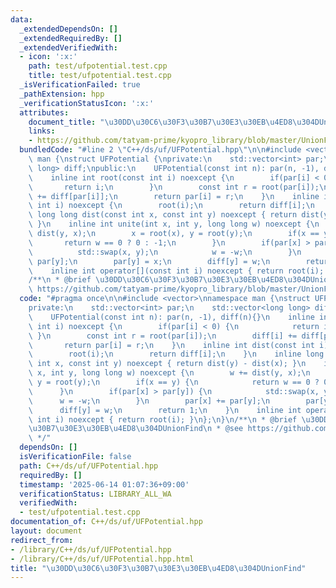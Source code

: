 ```yaml
---
data:
  _extendedDependsOn: []
  _extendedRequiredBy: []
  _extendedVerifiedWith:
  - icon: ':x:'
    path: test/ufpotential.test.cpp
    title: test/ufpotential.test.cpp
  _isVerificationFailed: true
  _pathExtension: hpp
  _verificationStatusIcon: ':x:'
  attributes:
    document_title: "\u30DD\u30C6\u30F3\u30B7\u30E3\u30EB\u4ED8\u304DUnionFind"
    links:
    - https://github.com/tatyam-prime/kyopro_library/blob/master/UnionFind.cpp
  bundledCode: "#line 2 \"C++/ds/uf/UFPotential.hpp\"\n\n#include <vector>\nnamespace\
    \ man {\nstruct UFPotential {\nprivate:\n    std::vector<int> par;\n    std::vector<long\
    \ long> diff;\npublic:\n    UFPotential(const int n): par(n, -1), diff(n){}\n\
    \    inline int root(const int i) noexcept {\n        if(par[i] < 0) {\n     \
    \       return i;\n        }\n        const int r = root(par[i]);\n        diff[i]\
    \ += diff[par[i]];\n        return par[i] = r;\n    }\n    inline int dist(const\
    \ int i) noexcept {\n        root(i);\n        return diff[i];\n    }\n    inline\
    \ long long dist(const int x, const int y) noexcept { return dist(y) - dist(x);\
    \ }\n    inline int unite(int x, int y, long long w) noexcept {\n        w +=\
    \ dist(y, x);\n        x = root(x), y = root(y);\n        if(x == y) {\n     \
    \       return w == 0 ? 0 : -1;\n        }\n        if(par[x] > par[y]) {\n  \
    \          std::swap(x, y);\n            w = -w;\n        }\n        par[x] +=\
    \ par[y];\n        par[y] = x;\n        diff[y] = w;\n        return 1;\n    }\n\
    \    inline int operator[](const int i) noexcept { return root(i); }\n};\n}\n\
    /**\n * @brief \u30DD\u30C6\u30F3\u30B7\u30E3\u30EB\u4ED8\u304DUnionFind\n * @see\
    \ https://github.com/tatyam-prime/kyopro_library/blob/master/UnionFind.cpp\n */\n"
  code: "#pragma once\n\n#include <vector>\nnamespace man {\nstruct UFPotential {\n\
    private:\n    std::vector<int> par;\n    std::vector<long long> diff;\npublic:\n\
    \    UFPotential(const int n): par(n, -1), diff(n){}\n    inline int root(const\
    \ int i) noexcept {\n        if(par[i] < 0) {\n            return i;\n       \
    \ }\n        const int r = root(par[i]);\n        diff[i] += diff[par[i]];\n \
    \       return par[i] = r;\n    }\n    inline int dist(const int i) noexcept {\n\
    \        root(i);\n        return diff[i];\n    }\n    inline long long dist(const\
    \ int x, const int y) noexcept { return dist(y) - dist(x); }\n    inline int unite(int\
    \ x, int y, long long w) noexcept {\n        w += dist(y, x);\n        x = root(x),\
    \ y = root(y);\n        if(x == y) {\n            return w == 0 ? 0 : -1;\n  \
    \      }\n        if(par[x] > par[y]) {\n            std::swap(x, y);\n      \
    \      w = -w;\n        }\n        par[x] += par[y];\n        par[y] = x;\n  \
    \      diff[y] = w;\n        return 1;\n    }\n    inline int operator[](const\
    \ int i) noexcept { return root(i); }\n};\n}\n/**\n * @brief \u30DD\u30C6\u30F3\
    \u30B7\u30E3\u30EB\u4ED8\u304DUnionFind\n * @see https://github.com/tatyam-prime/kyopro_library/blob/master/UnionFind.cpp\n\
    \ */"
  dependsOn: []
  isVerificationFile: false
  path: C++/ds/uf/UFPotential.hpp
  requiredBy: []
  timestamp: '2025-06-14 01:07:36+09:00'
  verificationStatus: LIBRARY_ALL_WA
  verifiedWith:
  - test/ufpotential.test.cpp
documentation_of: C++/ds/uf/UFPotential.hpp
layout: document
redirect_from:
- /library/C++/ds/uf/UFPotential.hpp
- /library/C++/ds/uf/UFPotential.hpp.html
title: "\u30DD\u30C6\u30F3\u30B7\u30E3\u30EB\u4ED8\u304DUnionFind"
---
```

